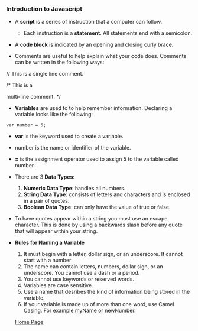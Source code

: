 ### Introduction to Javascript
- A **script** is a series of instruction that a computer can follow.
  - Each instruction is a **statement**. All statements end with a semicolon.

- A **code block** is indicated by an opening and closing curly brace.

- Comments are useful to help explain what your code does.  Comments can be written in the following ways:

&#x2F;&#x2F;
 This is a single line comment.
 
&#x2F;&#42; This is a

multi-line comment. &#42;&#x2F;

- **Variables** are used to to help remember information. Declaring a variable looks like the following:

```var number = 5;```

- **var** is the keyword used to create a variable.
- number is the name or identifier of the variable.
- **=** is the assignment operator used to assign 5 to the variable called number.

- There are 3 **Data Types**:
  1. **Numeric Data Type**: handles all numbers.
  2. **String Data Type**: consists of letters and characters and is enclosed in a pair of quotes.
  3. **Boolean Data Type**: can only have the value of true or false.

- To have quotes appear within a string you must use an escape character. This is done by using a backwards slash before any quote that will appear within your string.

- **Rules for Naming a Variable**
  1. It must begin with a letter, dollar sign, or an underscore.  It cannot start with a number
  2. The name can contain letters, numbers, dollar sign, or an underscore.  You cannot use a dash or a period.
  3. You cannot use keywords or reserved words.
  4. Variables are case sensitive.
  5. Use a name that desribes the kind of information being stored in the variable.
  6. If your variable is made up of more than one word, use Camel Casing.  For example myName or newNumber.

  [Home Page](https://slakeyj.github.io/)



  

